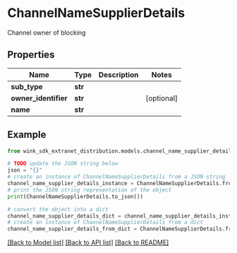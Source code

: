 # ChannelNameSupplierDetails

Channel owner of blocking

## Properties

Name | Type | Description | Notes
------------ | ------------- | ------------- | -------------
**sub_type** | **str** |  | 
**owner_identifier** | **str** |  | [optional] 
**name** | **str** |  | 

## Example

```python
from wink_sdk_extranet_distribution.models.channel_name_supplier_details import ChannelNameSupplierDetails

# TODO update the JSON string below
json = "{}"
# create an instance of ChannelNameSupplierDetails from a JSON string
channel_name_supplier_details_instance = ChannelNameSupplierDetails.from_json(json)
# print the JSON string representation of the object
print(ChannelNameSupplierDetails.to_json())

# convert the object into a dict
channel_name_supplier_details_dict = channel_name_supplier_details_instance.to_dict()
# create an instance of ChannelNameSupplierDetails from a dict
channel_name_supplier_details_from_dict = ChannelNameSupplierDetails.from_dict(channel_name_supplier_details_dict)
```
[[Back to Model list]](../README.md#documentation-for-models) [[Back to API list]](../README.md#documentation-for-api-endpoints) [[Back to README]](../README.md)


